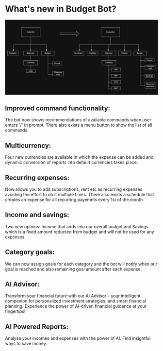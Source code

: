 # What's new in Budget Bot?

![alt text](https://github.com/deepr41/budget_bot/blob/main/docs/Enhancements.png)

## Improved command functionality:

The bot now shows recommendations of available commands when user enters '/' in prompt. There also exists a menu button to show the list of all commands.

## Multicurrency:

Four new currencies are available in which the expense can be added and dynamic conversion of reports into default currencies takes place.

## Recurring expenses:

Now allows you to add subscriptions, rent etc as recurring expenses avoiding the effort to do it multiple times. There also exists a schedule that creates an expense for all recurring payemnts every 1st of the month

## Income and savings:

Two new options: Income that adds into our overall budget and Savings which is a fixed amount reducted from budget and will not be used for any expenses.

## Category goals:

We can now assign goals for each category and the bot will notify when our goal is reached and also remaining goal amount after each expense.

## AI Advisor:

Transform your financial future with our AI Advisor – your intelligent companion for personalized investment strategies, and smart financial planning. Experience the power of AI-driven financial guidance at your fingertips!

## AI Powered Reports:

Analyse your incomes and expenses with the power of AI. Find insightful ways to save money. 


